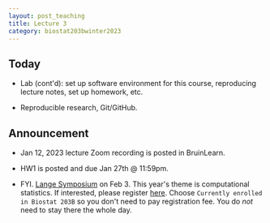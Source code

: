 ```yaml
---
layout: post_teaching
title: Lecture 3
category: biostat203bwinter2023
---
```


## Today

* Lab (cont'd): set up software environment for this course, reproducing lecture notes, set up homework, etc.

* Reproducible research, Git/GitHub.

## Announcement

* Jan 12, 2023 lecture Zoom recording is posted in BruinLearn.

* HW1 is posted and due Jan 27th @ 11:59pm.

* FYI. [Lange Symposium](https://langesymposium.github.io/Lange-Symposium/) on Feb 3. This year's theme is computational statistics. If interested, please register [here](https://uclahs.az1.qualtrics.com/jfe/form/SV_8bJEdJEKUs53aCy). Choose `Currently enrolled in Biostat 203B` so you don't need to pay registration fee. You do *not* need to stay there the whole day. 
